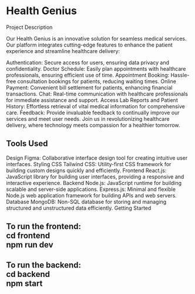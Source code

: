<h1>Health Genius</h1>
Project Description
<p>
Our Health Genius is an innovative solution for seamless medical services. Our platform integrates cutting-edge features to enhance the patient experience and streamline healthcare delivery:

Authentication: Secure access for users, ensuring data privacy and confidentiality.
Doctor Schedule: Easily plan appointments with healthcare professionals, ensuring efficient use of time.
Appointment Booking: Hassle-free consultation bookings for patients, reducing waiting times.
Online Payment: Convenient bill settlement for patients, enhancing financial transactions.
Chat: Real-time communication with healthcare professionals for immediate assistance and support.
Access Lab Reports and Patient History: Effortless retrieval of vital medical information for comprehensive care.
Feedback: Provide invaluable feedback to continually improve our services and meet user needs.
Join us in revolutionizing healthcare delivery, where technology meets compassion for a healthier tomorrow.
</p>
<h2>Tools Used</h2>
Design
Figma: Collaborative interface design tool for creating intuitive user interfaces.
Styling
CSS
Tailwind CSS: Utility-first CSS framework for building custom designs quickly and efficiently.
Frontend
React.js: JavaScript library for building user interfaces, providing a responsive and interactive experience.
Backend
Node.js: JavaScript runtime for building scalable and server-side applications.
Express.js: Minimal and flexible Node.js web application framework for building APIs and web servers.
Database
MongoDB: Non-SQL database for storing and managing structured and unstructured data efficiently.
Getting Started
<h2>
  To run the frontend: <br>
cd frontend
  <br>
npm run dev
</h2>
<h2>
  To run the backend: <br>
cd backend <br>
npm start <br>
</h2>

